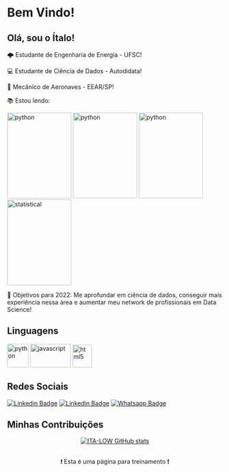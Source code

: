 # Bem Vindo!

 

## Olá, sou o Ítalo!

:cloud_with_lightning: Estudante de Engenharia de Energia - UFSC!

:computer: Estudante de Ciência de Dados - Autodidata!

🛫 Mecânico de Aeronaves - EEAR/SP!

:books: Estou lendo:

<img src="https://images-na.ssl-images-amazon.com/images/I/51IXBmHSe1L._SX258_BO1,204,203,200_QL70_ML2_.jpg" alt="python" width="150" height="200"> <img src="https://images-na.ssl-images-amazon.com/images/I/51j89lmxnpL._SX258_BO1,204,203,200_QL70_ML2_.jpg" alt="python" width="150" height="200"> <img src="https://images-na.ssl-images-amazon.com/images/I/41R+fNX-akL._SX258_BO1,204,203,200_.jpg" alt="python" width="150" height="200"> <img src="https://images-na.ssl-images-amazon.com/images/I/51gleGGYGGL.jpg" alt="statistical" width="150" height="200">

:rocket: Objetivos para 2022: Me aprofundar em ciência de dados, conseguir mais experiência nessa área e aumentar meu network de profissionais em Data Science!

## Linguagens

<img src="https://cdn.picpng.com/logo/language-logo-python-44976.png" alt="python" width="50" height="55"> <img src="https://fedojo.com/wp-content/uploads/2019/03/logo-javascript-png-html-code-allows-to-embed-javascript-logo-in-your-website-587.png" alt="javascript" width="95" height="55"> <img src="https://logodownload.org/wp-content/uploads/2016/10/html5-logo-8.png" alt="html5" width="45" height="53">

## Redes Sociais

[![Linkedin Badge](https://img.shields.io/badge/LinkedIn-0077B5?style=for-the-badge&logo=linkedin&logoColor=white&link=LINK_LINKEDIN)](https://www.linkedin.com/in/italo-silva-519a4a28/)
[![Linkedin Badge](https://img.shields.io/badge/Instagram-E4405F?style=for-the-badge&logo=instagram&logoColor=white&link=LINK_LINKEDIN)](https://www.instagram.com/_.lta_/)
[![Whatsapp Badge](https://img.shields.io/badge/-Whatsapp-4CA143?style=for-the-badge&labelColor=4CA143&logo=whatsapp&logoColor=white&link)](https://api.whatsapp.com/send?phone=5521990833676&text=Vim+através+do+seu+Link+no+GitHub)

## Minhas Contribuições
<div align="center"

[![ITA-LOW GitHub stats](https://github-readme-stats.vercel.app/api?username=ITA-LOW)](https://github.com/ITA-LOW/github-readme-stats)
</div>

##

<div align="center"
   
   
❗ Esta é uma página para treinamento ❗
   
</div>
